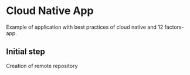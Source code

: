 # Cloud Native App

Example of application with best practices of cloud native and 12 factors-app.

## Initial step
 Creation of remote repository 
